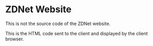 # ZDNet Website

This is not the source code of the ZDNet website.

This is the HTML code sent to the client and displayed by the client browser.
